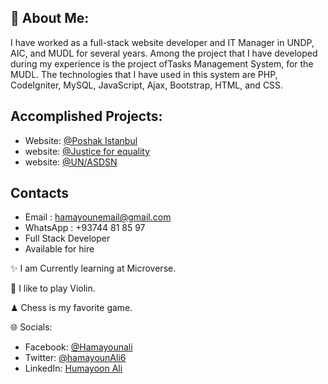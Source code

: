 ## 💫 About Me:

I have worked as a full-stack website developer and IT Manager in UNDP, AIC, and MUDL for several years. Among the project that I have developed during my experience is the project ofTasks Management System, for the MUDL. The technologies that I have used in this system are PHP, CodeIgniter, MySQL, JavaScript, Ajax, Bootstrap, HTML, and CSS.

## Accomplished Projects:
- Website: [@Poshak Istanbul](https://www.pim.af)
- website: [@Justice for equality](https://www.jeao.org)
- website: [@UN/ASDSN](https://asdsn.org)

## Contacts
* Email : hamayounemail@gmail.com
* WhatsApp : +93744 81 85 97
* Full Stack Developer 
* Available for hire

✨ I am Currently learning at Microverse.

:violin: I like to play Violin.

♟ Chess is my favorite game.

🌐 Socials:
- Facebook: [@Hamayounali](https://www.facebook.com/humayoonali)
- Twitter: [@hamayounAli6](https://twitter.com/hamayounAli6)
- LinkedIn: [Humayoon Ali](https://www.linkedin.com/in/humayoon-ali-663ba2239)
